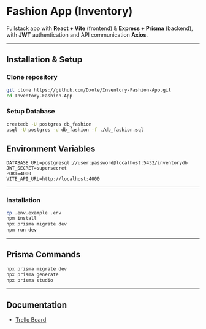 # Fashion App (Inventory)

Fullstack app with **React + Vite** (frontend) & **Express + Prisma** (backend), with **JWT** authentication and API communication **Axios**.

---

## Installation & Setup

### Clone repository
```bash
git clone https://github.com/Dxote/Inventory-Fashion-App.git
cd Inventory-Fashion-App
```

### Setup Database
```bash
createdb -U postgres db_fashion
psql -U postgres -d db_fashion -f ./db_fashion.sql
```

## Environment Variables
```
DATABASE_URL=postgresql://user:password@localhost:5432/inventorydb
JWT_SECRET=supersecret
PORT=4000
VITE_API_URL=http://localhost:4000
```

---

### Installation
```bash
cp .env.example .env
npm install
npx prisma migrate dev
npm run dev
```
---

## Prisma Commands

```bash
npx prisma migrate dev
npx prisma generate
npx prisma studio
```

---

## Documentation

- [Trello Board](https://trello.com/b/UWUJMF7G/fashion-app-inventory)
